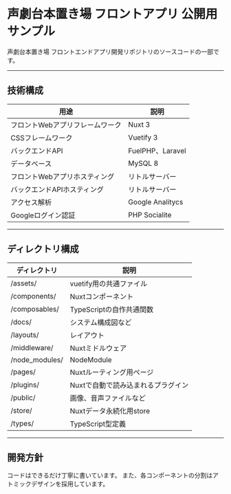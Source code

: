 # 声劇台本置き場 フロントアプリ 公開用サンプル

声劇台本置き場 フロントエンドアプリ開発リポジトリのソースコードの一部です。


***

## 技術構成

| 用途                            | 説明             |
| ------------------------------- | ---------------- |
| フロントWebアプリフレームワーク | Nuxt 3           |
| CSSフレームワーク               | Vuetify 3        |
| バックエンドAPI                 | FuelPHP、Laravel |
| データベース                    | MySQL 8          |
| フロントWebアプリホスティング   | リトルサーバー   |
| バックエンドAPIホスティング     | リトルサーバー   |
| アクセス解析                    | Google Analitycs |
| Googleログイン認証              | PHP Socialite    |

***

## ディレクトリ構成

| ディレクトリ   | 説明                               |
| -------------- | ---------------------------------- |
| /assets/       | vuetify用の共通ファイル            |
| /components/   | Nuxtコンポーネント                 |
| /composables/  | TypeScriptの自作共通関数           |
| /docs/         | システム構成図など                 |
| /layouts/      | レイアウト                         |
| /middleware/   | Nuxtミドルウェア                   |
| /node_modules/ | NodeModule                         |
| /pages/        | Nuxtルーティング用ページ           |
| /plugins/      | Nuxtで自動で読み込まれるプラグイン |
| /public/       | 画像、音声ファイルなど             |
| /store/        | Nuxtデータ永続化用store            |
| /types/        | TypeScript型定義                   |

***

## 開発方針

コードはできるだけ丁寧に書いています。
また、各コンポーネントの分割はアトミックデザインを採用しています。